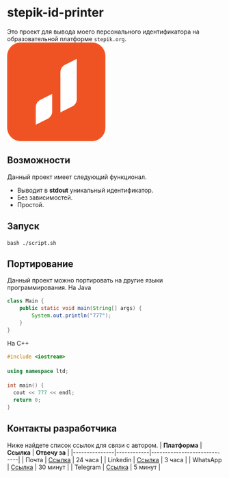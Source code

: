 # stepik-id-printer
Это проект для вывода моего персонального идентификатора на образовательной платформе `stepik.org`.
![alt text](image.png)
## Возможности
Данный проект имеет следующий функционал.
- Выводит в **stdout** уникальный идентификатор.
- Без зависимостей.
- Простой.
## Запуск
```
bash ./script.sh
```
## Портирование
Данный проект можно портировать на другие языки программирования.
На Java
```java
class Main {
    public static void main(String[] args) {
        System.out.println("777");
    }
}
```

На C++
```cpp
#include <iostream>

using namespace ltd;

int main() {
  cout << 777 << endl;
  return 0;
}
```

## Контакты разработчика
Ниже найдете список ссылок для связи с автором.
| **Платформа** | **Ссылка** | **Отвечу за**               |
|---------------|------------|-----------------------------|
| Почта         | [Ссылка](https://google.com) | 24 часа  |
| Linkedin      | [Ссылка](https://linkedin.com) | 3 часа   |
| WhatsApp      | [Ссылка](https://whatsapp.com) | 30 минут |
| Telegram      | [Ссылка](https://web.telegram.org) | 5 минут  |

